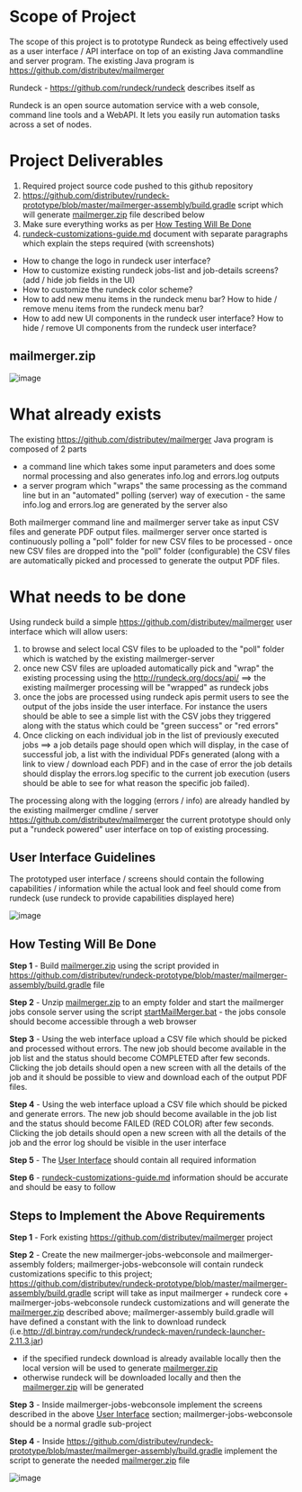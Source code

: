 # Scope of Project

The scope of this project is to prototype Rundeck as being effectively used as a user interface / API interface on top of an existing Java commandline and server program. The existing Java program is https://github.com/distributev/mailmerger

Rundeck - https://github.com/rundeck/rundeck describes itself as

Rundeck is an open source automation service with a web console, command line tools and a WebAPI. It lets you easily run automation tasks across a set of nodes.

# Project Deliverables

1. Required project source code pushed to this github repository
2. https://github.com/distributev/rundeck-prototype/blob/master/mailmerger-assembly/build.gradle script which will generate <a href="#mailmergerzip">mailmerger.zip</a> file described below
3. Make sure everything works as per <a href="#testing">How Testing Will Be Done</a>
4. [rundeck-customizations-guide.md](rundeck-customizations-guide.md) document with separate paragraphs which explain the steps required (with screenshots)
 * How to change the logo in rundeck user interface?
 * How to customize existing rundeck jobs-list and job-details screens? (add / hide job fields in the UI) 
 * How to customize the rundeck color scheme?
 * How to add new menu items in the rundeck menu bar? How to hide / remove menu items from the rundeck menu bar?
 * How to add new UI components in the rundeck user interface? How to hide / remove UI components from the rundeck user interface?

<a name="mailmergerzip"><h2>mailmerger.zip</h2></a>

![image](https://user-images.githubusercontent.com/19224635/40276491-d26562f0-5c0b-11e8-8dfd-365289e72aba.png)

# What already exists 

The existing https://github.com/distributev/mailmerger Java program is composed of 2 parts

* a command line which takes some input parameters and does some normal processing and also generates info.log and errors.log outputs
* a server program which "wraps" the same processing as the command line but in an "automated" polling (server) way of execution - the same info.log and errors.log are generated by the server also

Both mailmerger command line and mailmerger server take as input CSV files and generate PDF output files. mailmerger server once started is continuously polling a "poll" folder for new CSV files to be processed - once new CSV files are dropped into the "poll" folder (configurable) the CSV files are automatically picked and processed to generate the output PDF files.

# What needs to be done

Using rundeck build a simple https://github.com/distributev/mailmerger user interface which will allow users:

1. to browse and select local CSV files to be uploaded to the "poll" folder which is watched by the existing mailmerger-server
2. once new CSV files are uploaded automatically pick and "wrap" the existing processing using the http://rundeck.org/docs/api/ ==> the existing mailmerger processing will be "wrapped" as rundeck jobs
3. once the jobs are processed using rundeck apis permit users to see the output of the jobs inside the user interface. For instance the users should be able to see a simple list with the CSV jobs they triggered along with the status which could be "green success" or "red errors"
4. Once clicking on each individual job in the list of previously executed jobs ==> a job details page should open which will display, in the case of successful job, a list with the individual PDFs generated (along with a link to view / download each PDF) and in the case of error the job details should display the errors.log specific to the current job execution (users should be able to see for what reason the specific job failed).

The processing along with the logging (errors / info) are already handled by the existing mailmerger cmdline / server https://github.com/distributev/mailmerger the current prototype should only put a "rundeck powered" user interface on top of existing processing.

<a name="userinterface"><h2>User Interface Guidelines</h2></a>

The prototyped user interface / screens should contain the following capabilities / information while the actual look and feel should come from rundeck (use rundeck to provide capabilities displayed here)

![image](https://user-images.githubusercontent.com/19224635/40109868-bdd5e3ec-58fe-11e8-9989-44bbfad2d7c3.png)

<a name="testing"><h2>How Testing Will Be Done</h2></a>

<strong>Step 1</strong> - Build <a href="#mailmergerzip">mailmerger.zip</a> using the script provided in https://github.com/distributev/rundeck-prototype/blob/master/mailmerger-assembly/build.gradle file

<strong>Step 2</strong> - Unzip <a href="#mailmergerzip">mailmerger.zip</a> to an empty folder and start the mailmerger jobs console server using the script <a href="#mailmergerzip">startMailMerger.bat</a> - the jobs console should become accessible through a web browser

<strong>Step 3</strong> - Using the web interface upload a CSV file which should be picked and processed without errors. The new job should become available in the job list and the status should become COMPLETED after few seconds. Clicking the job details should open a new screen with all the details of the job and it should be possible to view and download each of the output PDF files. 

<strong>Step 4</strong> - Using the web interface upload a CSV file which should be picked and generate errors. The new job should become available in the job list and the status should become FAILED (RED COLOR) after few seconds. Clicking the job details should open a new screen with all the details of the job and the error log should be visible in the user interface

<strong>Step 5</strong> - The <a href="#userinterface">User Interface</a> should contain all required information

<strong>Step 6</strong> - [rundeck-customizations-guide.md](rundeck-customizations-guide.md) information should be accurate and should be easy to follow

## Steps to Implement the Above Requirements

<strong>Step 1</strong> - Fork existing https://github.com/distributev/mailmerger project

<strong>Step 2</strong> - Create the new mailmerger-jobs-webconsole and mailmerger-assembly folders;  mailmerger-jobs-webconsole will contain rundeck customizations specific to this project; https://github.com/distributev/rundeck-prototype/blob/master/mailmerger-assembly/build.gradle script will take as input mailmerger + rundeck core + mailmerger-jobs-webconsole rundeck customizations and will generate the <a href="#mailmergerzip">mailmerger.zip</a> described above; mailmerger-assembly build.gradle will have defined a constant with the link to download rundeck (i.e.http://dl.bintray.com/rundeck/rundeck-maven/rundeck-launcher-2.11.3.jar) 
* if the specified rundeck download is already available locally then the local version will be used to generate <a href="#mailmergerzip">mailmerger.zip</a>
* otherwise rundeck will be downloaded locally and then the <a href="#mailmergerzip">mailmerger.zip</a> will be generated

<strong>Step 3</strong> - Inside mailmerger-jobs-webconsole implement the screens described in the above <a href="#userinterface">User Interface</a> section; mailmerger-jobs-webconsole should be a normal gradle sub-project

<strong>Step 4</strong> - Inside https://github.com/distributev/rundeck-prototype/blob/master/mailmerger-assembly/build.gradle implement the script to generate the needed <a href="#mailmergerzip">mailmerger.zip</a> file

![image](https://user-images.githubusercontent.com/19224635/40277989-265bc878-5c29-11e8-863c-7c0d0ad96678.png)




